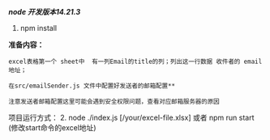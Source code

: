 ***node 开发版本14.21.3***

1. npm install

**准备内容：**

    excel表格第一个 sheet中  有一列Email的title的列；列出这一行数据 收件者的 email地址；

    在src/emailSender.js 文件中配置好发送者的邮箱配置**

    注意发送者邮箱配置这里可能会遇到安全权限问题，查看对应邮箱服务器的原因

 项目运行方式：
2. node ./index.js [/your/excel-file.xlsx] 或者 npm run start (修改start命令的excel地址)